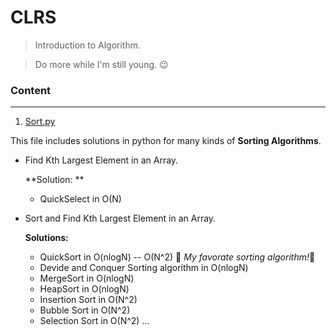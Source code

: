 # CLRS


> Introduction to Algorithm.

> Do more while I'm still young. :wink:

### Content
---
1. [Sort.py](https://github.com/RainyTong/CLRS/blob/master/Sort.py)

This file includes solutions in python for many kinds of **Sorting Algorithms**.
- Find Kth Largest Element in an Array.
  
  **Solution: **
  - QuickSelect in O(N)

- Sort and Find Kth Largest Element in an Array.
  
  **Solutions:**
     - QuickSort in O(nlogN) -- O(N^2)     :seedling: *My favorate sorting algorithm!*:seedling:
     - Devide and Conquer Sorting algorithm in O(nlogN)
     - MergeSort in O(nlogN)
     - HeapSort in O(nlogN)
     - Insertion Sort in O(N^2)
     - Bubble Sort in O(N^2)
     - Selection Sort in O(N^2)
     ...
     
     
